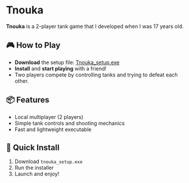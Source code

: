 # Tnouka

**Tnouka** is a 2-player tank game that I developed when I was 17 years old.

## 🎮 How to Play

- **Download** the setup file: [Tnouka_setup.exe](./Tnouka_setup.exe)  
- **Install** and **start playing** with a friend!
- Two players compete by controlling tanks and trying to defeat each other.

## 📦 Features
- Local multiplayer (2 players)
- Simple tank controls and shooting mechanics
- Fast and lightweight executable

## 🚀 Quick Install
1. Download `tnouka_setup.exe`
2. Run the installer
3. Launch and enjoy!
